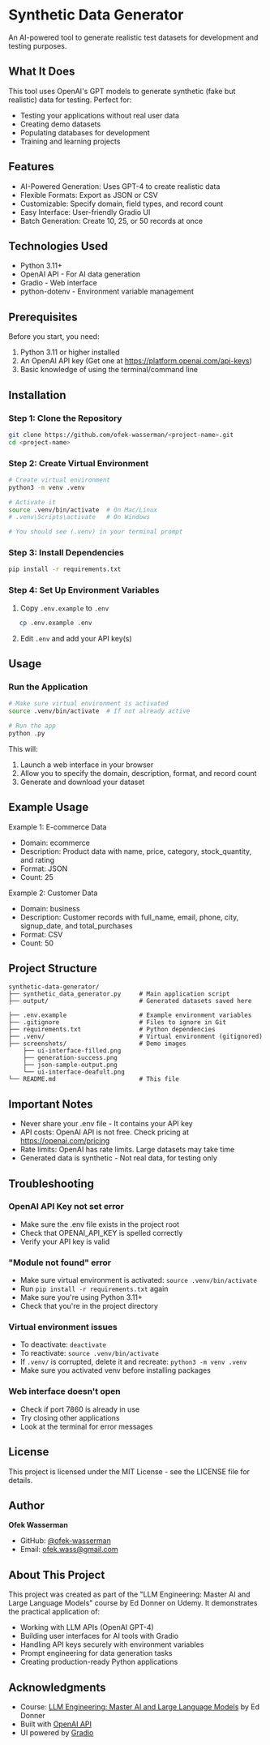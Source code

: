 # Synthetic Data Generator

An AI-powered tool to generate realistic test datasets for development and testing purposes.

## What It Does

This tool uses OpenAI's GPT models to generate synthetic (fake but realistic) data for testing. Perfect for:
- Testing your applications without real user data
- Creating demo datasets
- Populating databases for development
- Training and learning projects

## Features

- AI-Powered Generation: Uses GPT-4 to create realistic data
- Flexible Formats: Export as JSON or CSV
- Customizable: Specify domain, field types, and record count
- Easy Interface: User-friendly Gradio UI
- Batch Generation: Create 10, 25, or 50 records at once

## Technologies Used

- Python 3.11+
- OpenAI API - For AI data generation
- Gradio - Web interface
- python-dotenv - Environment variable management

## Prerequisites

Before you start, you need:
1. Python 3.11 or higher installed
2. An OpenAI API key (Get one at https://platform.openai.com/api-keys)
3. Basic knowledge of using the terminal/command line

## Installation

### Step 1: Clone the Repository
```bash
git clone https://github.com/ofek-wasserman/<project-name>.git
cd <project-name>
```

### Step 2: Create Virtual Environment
```bash
# Create virtual environment
python3 -m venv .venv

# Activate it
source .venv/bin/activate  # On Mac/Linux
# .venv\Scripts\activate   # On Windows

# You should see (.venv) in your terminal prompt
```

### Step 3: Install Dependencies
```bash
pip install -r requirements.txt
```

### Step 4: Set Up Environment Variables
1. Copy `.env.example` to `.env`
```bash
   cp .env.example .env
```
2. Edit `.env` and add your API key(s)

## Usage

### Run the Application
```bash
# Make sure virtual environment is activated
source .venv/bin/activate  # If not already active

# Run the app
python .py
```

This will:
1. Launch a web interface in your browser
2. Allow you to specify the domain, description, format, and record count
3. Generate and download your dataset


## Example Usage

Example 1: E-commerce Data
- Domain: ecommerce
- Description: Product data with name, price, category, stock_quantity, and rating
- Format: JSON
- Count: 25

Example 2: Customer Data
- Domain: business
- Description: Customer records with full_name, email, phone, city, signup_date, and total_purchases
- Format: CSV
- Count: 50

## Project Structure

```
synthetic-data-generator/
├── synthetic_data_generator.py	    # Main application script
├── output/                 		# Generated datasets saved here

├── .env.example            		# Example environment variables
├── .gitignore             		    # Files to ignore in Git
├── requirements.txt        		# Python dependencies
├── .venv/                          # Virtual environment (gitignored)
├── screenshots/            		# Demo images
    ├── ui-interface-filled.png
    ├── generation-success.png
    ├── json-sample-output.png
    └── ui-interface-deafult.png
└── README.md              		    # This file
```

## Important Notes

- Never share your .env file - It contains your API key
- API costs: OpenAI API is not free. Check pricing at https://openai.com/pricing
- Rate limits: OpenAI has rate limits. Large datasets may take time
- Generated data is synthetic - Not real data, for testing only

## Troubleshooting

### OpenAI API Key not set error
- Make sure the .env file exists in the project root
- Check that OPENAI_API_KEY is spelled correctly
- Verify your API key is valid

### "Module not found" error
- Make sure virtual environment is activated: `source .venv/bin/activate`
- Run `pip install -r requirements.txt` again
- Make sure you're using Python 3.11+
- Check that you're in the project directory

### Virtual environment issues
- To deactivate: `deactivate`
- To reactivate: `source .venv/bin/activate`
- If `.venv/` is corrupted, delete it and recreate: `python3 -m venv .venv`
- Make sure you activated venv before installing packages

### Web interface doesn't open
- Check if port 7860 is already in use
- Try closing other applications
- Look at the terminal for error messages

## License

This project is licensed under the MIT License - see the LICENSE file for details.

## Author

**Ofek Wasserman**
- GitHub: [@ofek-wasserman](https://github.com/ofek-wasserman)
- Email: ofek.wass@gmail.com

## About This Project

This project was created as part of the "LLM Engineering: Master AI and Large Language Models" course by Ed Donner on Udemy. It demonstrates the practical application of:
- Working with LLM APIs (OpenAI GPT-4)
- Building user interfaces for AI tools with Gradio
- Handling API keys securely with environment variables
- Prompt engineering for data generation tasks
- Creating production-ready Python applications

## Acknowledgments

- Course: [LLM Engineering: Master AI and Large Language Models](https://www.udemy.com/course/llm-engineering-master-ai-and-large-language-models/) by Ed Donner
- Built with [OpenAI API](https://openai.com)
- UI powered by [Gradio](https://gradio.app)